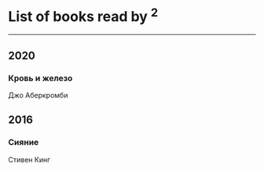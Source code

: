 # List of books read by [](https://plus.google.com/u/0/111978052714957627223/)<sup>2</sup>
---

## 2020

### Кровь и железо
Джо Аберкромби



## 2016

### Сияние
Стивен Кинг




